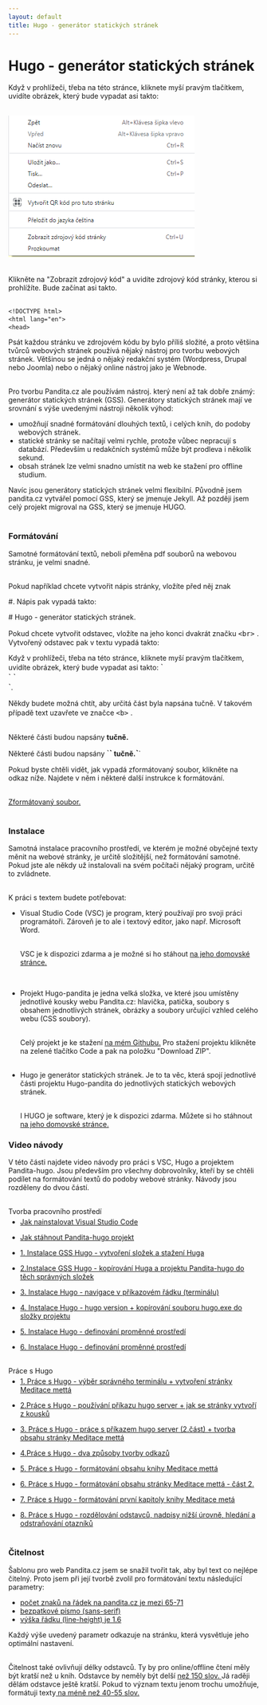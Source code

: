 ```yaml
---
layout: default
title: Hugo - generátor statických stránek
---
```


# Hugo - generátor statických stránek

Když v prohlížeči, třeba na této stránce,
kliknete myší pravým tlačítkem, uvidíte obrázek,
který bude vypadat asi takto: <br><br>

<img src="/assets/zobrazit-zdrojovy-kod-stranky.png" class="zobrazit-zdrojovy-kod"><br><br>

Klikněte na "Zobrazit zdrojový kód" a uvidíte zdrojový kód stránky, kterou si prohlížíte. Bude začínat asi takto.

```

<!DOCTYPE html>
<html lang="en">
<head>

```

Psát každou stránku ve zdrojovém kódu by bylo příliš složité, a proto většina tvůrců webových stránek používá nějaký nástroj pro tvorbu webových stránek. Většinou se jedná o nějaký redakční systém (Wordpress, Drupal nebo Joomla) nebo o nějaký online nástroj jako je Webnode.<br><br>

Pro tvorbu Pandita.cz ale používám nástroj. který není až tak dobře známý: generátor statických stránek (GSS). Generátory statických stránek mají ve srovnání s výše uvedenými nástroji několik výhod:

<ul style="padding-left:20px">
<li> umožňují snadné formátování dlouhých textů, i celých knih, do podoby webových stránek.</li>
<li> statické stránky se načítají velmi rychle, protože vůbec nepracují s databází. Především u redakčních systémů může být prodleva i několik sekund.</li>
<li> obsah stránek lze velmi snadno umístit na web ke stažení pro offline studium. </li>
</ul>

Navíc jsou generátory statických stránek velmi flexibilní. Původně jsem pandita.cz vytvářel pomocí GSS, který se jmenuje Jekyll. Až později jsem celý projekt migroval na GSS, který se jmenuje HUGO.<br><br>

### Formátování

Samotné formátování textů, neboli přeměna pdf souborů na webovou stránku, je velmi snadné. <br><br>

Pokud například chcete vytvořit nápis stránky, vložíte před něj znak

<span class="nadpis-hash">#</span>. Nápis pak vypadá takto:

<div class="citace">
<span class="nadpis-hash"># Hugo - generátor statických stránek.</span>
</div>

Pokud chcete vytvořit odstavec, vložíte na jeho konci dvakrát značku
<span class="nadpis-hash" style="font-size:16px"> `<br>` </span>.
Vytvořený odstavec pak v textu vypadá takto:

<div class="citace" markdown="1">
Když v prohlížeči, třeba na této stránce,
kliknete myší pravým tlačítkem, uvidíte obrázek,
který bude vypadat asi takto: <span class="nadpis-hash" style="font-size:16px">`<br>` `<br>`</span>.
</div>

Někdy budete možná chtít, aby určitá část byla napsána tučně. V takovém případě text uzavřete ve značce <span class="nadpis-hash" style="font-size:16px"> `<b>` </span>.<br><br>

Některé části budou napsány <b>tučně.</b>

<div class="citace" markdown="1">
Některé části budou napsány  <span class="nadpis-hash" style="font-size:16px">`<b>`</span> tučně.<span class="nadpis-hash" style="font-size:16px">`</b>`</span>
</div>

Pokud byste chtěli vidět, jak vypadá zformátovaný soubor, klikněte na odkaz níže. Najdete v něm i některé další instrukce k formátování.<br><br>

<a href="assets/priklad-md-formatovani.pdf">Zformátovaný soubor.</a><br><br>

### Instalace

Samotná instalace pracovního prostředí, ve kterém je možné obyčejné texty měnit na webové stránky, je určitě složitější, než formátování samotné. Pokud jste ale někdy už instalovali na svém počítači nějaký program, určitě to zvládnete.<br><br>

K práci s textem budete potřebovat:

<ul>
<li> <span class="dotted">Visual Studio Code (VSC)</span> je program, který používají pro svoji práci programátoři. Zároveň je to ale i textový editor, jako např. Microsoft Word.<br><br>

VSC je k dispozici zdarma a je možné si ho stáhout <a href="https://code.visualstudio.com/">na jeho domovské stránce.</a></li><br>

<li> <span class="dotted">Projekt Hugo-pandita</span> je jedna velká složka, ve které jsou umístěny jednotlivé kousky webu Pandita.cz: hlavička, patička, soubory s obsahem jednotlivých stránek, obrázky a soubory určující vzhled celého webu (CSS soubory).<br><br>

Celý projekt je ke stažení <a href="https://github.com/Borek78/pandita-hugo">na mém Githubu.</a> Pro stažení projektu klikněte na zelené tlačítko <span class="green-button">Code</span> a pak na položku "Download ZIP".<br><br></li>

<li> <span class="dotted">Hugo</span> je generátor statických stránek. Je to ta věc, která spojí jednotlivé části projektu Hugo-pandita do jednotlivých statických webových stránek.<br><br>

I HUGO je software, který je k dispozici zdarma. Můžete si ho stáhnout <a href="https://gohugo.io/getting-started/installing/">na jeho domovské stránce.</a>

</li>

</ul>

### Video návody

V této části najdete video návody pro práci s VSC, Hugo a projektem Pandita-hugo. Jsou především pro všechny dobrovolníky, kteří by se chtěli podílet na formátování textů do podoby webové stránky. Návody jsou rozděleny do dvou částí.<br><br>

<div style="margin-top:10px; margin-bottom: -10px"  >
<span class="grey-heading" >
Tvorba pracovního prostředí
</span>
</div>

- <a style="margin-top:50px" href="https://www.youtube.com/watch?v=4dUwjEX8n6c">Jak nainstalovat Visual Studio Code</a><br>

- <a href="https://www.youtube.com/watch?v=EURkOJ1iPBA">Jak stáhnout Pandita-hugo projekt</a><br>

- <a href="https://www.youtube.com/watch?v=Xirm3-Qj_i0">1. Instalace GSS Hugo - vytvoření složek a stažení Huga</a><br>

- <a href="https://www.youtube.com/watch?v=y0P4Ik07O8U">2.Instalace GSS Hugo - kopírování Huga a projektu Pandita-hugo do těch správných složek</a><br>

- <a href="https://www.youtube.com/watch?v=sx9c_tyRG1w">3. Instalace Hugo - navigace v příkazovém řádku (terminálu)</a><br>

- <a href="https://www.youtube.com/watch?v=hfqccvr4Of0">4. Instalace Hugo - hugo version + kopírování souboru hugo.exe do složky projektu</a><br>

- <a href="https://www.youtube.com/watch?v=i1qMHbnbV7w">5. Instalace Hugo - definování proměnné prostředí</a><br>

- <a href="https://www.youtube.com/watch?v=dpIyLsfeI5Y">6. Instalace Hugo - definování proměnné prostředí</a><br><br>

<div style="margin-top:10px; margin-bottom: -10px"  >
<span class="grey-heading" >
Práce s Hugo
</span>
</div>

- <a style="margin-top:50px" href="https://www.youtube.com/watch?v=8x1IeUmlLHs">1. Práce s Hugo - výběr správného terminálu + vytvoření stránky Meditace mettá</a><br>

- <a href="https://www.youtube.com/watch?v=dl4sFR1tkmA">2.Práce s Hugo - používání příkazu hugo server + jak se stránky vytvoří z kousků</a><br>

- <a href="https://www.youtube.com/watch?v=RqCmKS93fiI">3. Práce s Hugo - práce s příkazem hugo server (2.část) + tvorba obsahu stránky Meditace mettá</a><br>

- <a href="https://www.youtube.com/watch?v=gTJrQ0UJWFg">4.Práce s Hugo - dva způsoby tvorby odkazů</a><br>

- <a href="https://www.youtube.com/watch?v=bVl1PlV0shU">5. Práce s Hugo - formátování obsahu knihy Meditace mettá</a><br>

- <a href="https://www.youtube.com/watch?v=mPJ99SxWknw">6. Práce s Hugo - formátování obsahu stránky Meditace mettá - část 2.</a><br>

- <a href="https://www.youtube.com/watch?v=1XK9l2twFrs">7. Práce s Hugo - formátování první kapitoly knihy Meditace metá</a><br>

- <a href="https://www.youtube.com/watch?v=_zR1XJkvdc8">8. Práce s Hugo - rozdělování odstavců, nadpisy nižší úrovně, hledání a odstraňování otazníků</a><br><br>

### Čitelnost

Šablonu pro web Pandita.cz jsem se snažil tvořit tak, aby byl text co nejlépe čitelný. Proto jsem při její tvorbě zvolil pro formátování textu následující parametry:

<ul>
<li><a href="https://baymard.com/blog/line-length-readability">počet znaků na řádek na pandita.cz je mezi 65-71</a></li>
<li><a href="https://accessibility.psu.edu/legibility/fontface/" >bezpatkové písmo (sans-serif)</a></li>
<li><a href="https://www.kevinpowell.co/article/line-height/" >výška řádku (line-height) je 1.6</a></li>
</ul>

Každý výše uvedený parametr odkazuje na stránku, která vysvětluje jeho optimální nastavení.<br><br>

Čitelnost také ovlivňují délky odstavců. Ty by pro online/offline čtení měly být kratší než u knih. Odstavce by neměly být delší <a href="https://devrix.com/tutorial/ideal-length-of-your-online-content/">než 150 slov. </a>Já raději dělám odstavce ještě kratší. Pokud to význam textu jenom trochu umožňuje, formátuji texty<a href="https://devrix.com/tutorial/ideal-length-of-your-online-content/"> na méně než 40-55 slov.</a><br>

